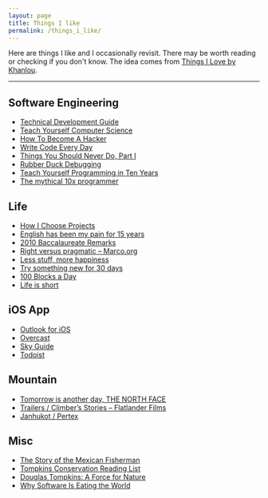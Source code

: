 ```yaml
---
layout: page
title: Things I like
permalink: /things_i_like/
---
```


Here are things I like and I occasionally revisit. There may be worth reading or checking if you don't know.
The idea comes from [Things I Love by Khanlou](http://khanlou.com/love/).

<hr>

## Software Engineering
- [Technical Development Guide](https://www.google.com/about/careers/students/guide-to-technical-development.html)
- [Teach Yourself Computer Science](https://teachyourselfcs.com/)
- [How To Become A Hacker](http://www.catb.org/~esr/faqs/hacker-howto.html)
- [Write Code Every Day](http://ejohn.org/blog/write-code-every-day/)
- [Things You Should Never Do, Part I](https://www.joelonsoftware.com/2000/04/06/things-you-should-never-do-part-i/)
- [Rubber Duck Debugging](https://rubberduckdebugging.com)
- [Teach Yourself Programming in Ten Years](http://www.norvig.com/21-days.html)
- [The mythical 10x programmer](http://antirez.com/news/112)

## Life
- [How I Choose Projects](https://www.scotthyoung.com/blog/2016/02/18/choosing-projects/)
- [English has been my pain for 15 years](http://antirez.com/news/61)
- [2010 Baccalaureate Remarks](https://www.princeton.edu/news/2010/05/30/2010-baccalaureate-remarks)
- [Right versus pragmatic – Marco.org](https://marco.org/2012/02/25/right-vs-pragmatic)
- [Less stuff, more happiness](https://www.ted.com/talks/graham_hill_less_stuff_more_happiness)
- [Try something new for 30 days](https://www.ted.com/talks/matt_cutts_try_something_new_for_30_days)
- [100 Blocks a Day](https://waitbutwhy.com/2016/10/100-blocks-day.html)
- [Life is short](http://www.paulgraham.com/vb.html)

## iOS App
- [Outlook for iOS](https://products.office.com/en-us/outlook-mobile-for-android-and-ios)
- [Overcast](https://overcast.fm)
- [Sky Guide](https://www.fifthstarlabs.com/#sky-guide)
- [Todoist](https://todoist.com/downloads/ios)

## Mountain
- [Tomorrow is another day, THE NORTH FACE](https://www.goldwin.co.jp/tnf/special/tomorrow_is_another_day/)
- [Trailers / Climber’s Stories – Flatlander Films](https://flatlanderfilms.com/category/trailers-climbers-stories/)
- [Janhukot / Pertex](https://www.pertex.com/janhukot/)

## Misc
- [The Story of the Mexican Fisherman](https://bemorewithless.com/the-story-of-the-mexican-fisherman/)
- [Tompkins Conservation Reading List](http://www.tompkinsconservation.org/reading_list.htm)
- [Douglas Tompkins: A Force for Nature](http://www.tompkinsconservation.org/news/2015/12/09/douglas-tompkins-a-force-for-nature/)
- [Why Software Is Eating the World](https://a16z.com/2016/08/20/why-software-is-eating-the-world/)
